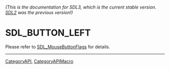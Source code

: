 ###### (This is the documentation for SDL3, which is the current stable version. [SDL2](https://wiki.libsdl.org/SDL2/) was the previous version!)
# SDL_BUTTON_LEFT

Please refer to [SDL_MouseButtonFlags](SDL_MouseButtonFlags) for details.

----
[CategoryAPI](CategoryAPI), [CategoryAPIMacro](CategoryAPIMacro)

